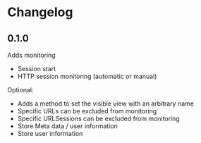# Changelog

## 0.1.0
Adds monitoring
- Session start
- HTTP session monitoring (automatic or manual)

Optional:
- Adds a method to set the visible view with an arbitrary name
- Specific URLs can be excluded from monitoring
- Specific URLSessions can be excluded from monitoring 
- Store Meta data / user information
- Store user information
